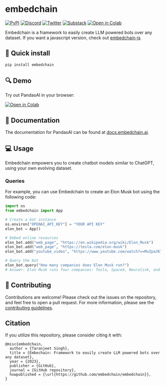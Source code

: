 # embedchain

[![PyPI](https://img.shields.io/pypi/v/embedchain)](https://pypi.org/project/embedchain/)
[![Discord](https://dcbadge.vercel.app/api/server/nhvCbCtKV?style=flat)](https://discord.gg/6PzXDgEjG5)
[![Twitter](https://img.shields.io/twitter/follow/embedchain)](https://twitter.com/embedchain)
[![Substack](https://img.shields.io/badge/Substack-%23006f5c.svg?logo=substack)](https://embedchain.substack.com/)
[![Open in Colab](https://camo.githubusercontent.com/84f0493939e0c4de4e6dbe113251b4bfb5353e57134ffd9fcab6b8714514d4d1/68747470733a2f2f636f6c61622e72657365617263682e676f6f676c652e636f6d2f6173736574732f636f6c61622d62616467652e737667)](https://colab.research.google.com/drive/138lMWhENGeEu7Q1-6lNbNTHGLZXBBz_B?usp=sharing)

Embedchain is a framework to easily create LLM powered bots over any dataset. If you want a javascript version, check out [embedchain-js](https://github.com/embedchain/embedchainjs)

## 🔧 Quick install

```bash
pip install embedchain
```

## 🔍 Demo

Try out PandasAI in your browser:

[![Open in Colab](https://camo.githubusercontent.com/84f0493939e0c4de4e6dbe113251b4bfb5353e57134ffd9fcab6b8714514d4d1/68747470733a2f2f636f6c61622e72657365617263682e676f6f676c652e636f6d2f6173736574732f636f6c61622d62616467652e737667)](https://colab.research.google.com/drive/138lMWhENGeEu7Q1-6lNbNTHGLZXBBz_B?usp=sharing)

## 📖 Documentation

The documentation for PandasAI can be found at [docs.embedchain.ai](https://docs.embedchain.ai).

## 💻 Usage

Embedchain empowers you to create chatbot models similar to ChatGPT, using your own evolving dataset.

### Queries

For example, you can use Embedchain to create an Elon Musk bot using the following code:

```python
import os
from embedchain import App

# Create a bot instance
os.environ["OPENAI_API_KEY"] = "YOUR API KEY"
elon_bot = App()

# Embed online resources
elon_bot.add("web_page", "https://en.wikipedia.org/wiki/Elon_Musk")
elon_bot.add("web_page", "https://tesla.com/elon-musk")
elon_bot.add("youtube_video", "https://www.youtube.com/watch?v=MxZpaJK74Y4")

# Query the bot
elon_bot.query("How many companies does Elon Musk run?")
# Answer: Elon Musk runs four companies: Tesla, SpaceX, Neuralink, and The Boring Company
```

## 🤝 Contributing

Contributions are welcome! Please check out the issues on the repository, and feel free to open a pull request.
For more information, please see the [contributing guidelines](CONTRIBUTING.md).

## Citation

If you utilize this repository, please consider citing it with:

```
@misc{embedchain,
  author = {Taranjeet Singh},
  title = {Embechain: Framework to easily create LLM powered bots over any dataset},
  year = {2023},
  publisher = {GitHub},
  journal = {GitHub repository},
  howpublished = {\url{https://github.com/embedchain/embedchain}},
}
```
